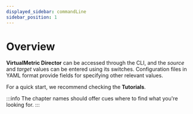 ```yaml
---
displayed_sidebar: commandLine
sidebar_position: 1
---
```


# Overview

**VirtualMetric Director** can be accessed through the CLI, and the _source_ and _target_ values can be entered using its switches. Configuration files in YAML format provide fields for specifying other relevant values.

For a quick start, we recommend checking the **Tutorials**.

:::info
The chapter names should offer cues where to find what you're looking for.
:::

